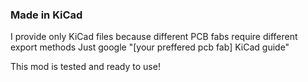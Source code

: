 ### Made in KiCad


I provide only KiCad files because different PCB fabs require different export methods
Just google "[your preffered pcb fab] KiCad guide"


This mod is tested and ready to use!